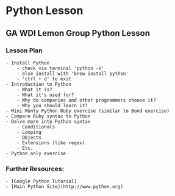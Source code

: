 # Python Lesson

## GA WDI Lemon Group Python Lesson


### Lesson Plan
	- Install Python
		- check via terminal 'python -V'
		- else install with 'brew install python'
		- 'ctrl + d' to exit
	- Introduction to Python
		- What it is?
		- What it's used for?
		- Why do companies and other programmers choose it?
		- Why you should learn it?
	- Mini Monty Python Ruby exercise (similar to Bond exercise)
	- Compare Ruby syntax to Python
	- Delve more into Python syntax
		- Conditionals
		- Looping
		- Objects 
		- Extensions (like regex)
		- Etc.
	- Python only exercise

### Further Resources:
	- [Google Python Tutorial]
	- [Main Python Site](http://www.python.org)
	
